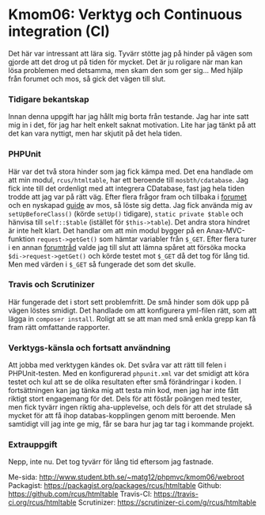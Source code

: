 Kmom06: Verktyg och Continuous integration (CI)
=======

Det här var intressant att lära sig. Tyvärr stötte jag på hinder på vägen som gjorde att det drog ut på tiden för mycket. Det är ju roligare när man kan lösa problemen med detsamma, men skam den som ger sig... Med hjälp från forumet och mos, så gick det vägen till slut.

### Tidigare bekantskap
Innan denna uppgift har jag hållt mig borta från testande. Jag har inte satt mig in i det, för jag har helt enkelt saknat motivation. Lite har jag tänkt på att det kan vara nyttigt, men har skjutit på det hela tiden.

### PHPUnit
Här var det två stora hinder som jag fick kämpa med. Det ena handlade om att min modul, `rcus/htmltable`, har ett beroende till `mosbth/cdatabase`. Jag fick inte till det ordenligt med att integrera CDatabase, fast jag hela tiden trodde att jag var på rätt väg. Efter flera frågor fram och tillbaka i [forumet](http://dbwebb.se/forum/viewtopic.php?f=40&t=3329) och en nyskapad [guide](http://dbwebb.se/kunskap/phpunit-och-testa-modul-som-ar-beroende-av-databas) av mos, så löste sig detta. Jag fick använda mig av `setUpBeforeClass()` (körde `setUp()` tidigare), `static private $table` och hänvisa till `self::$table` (istället för `$this->table`).
Det andra stora hindret är inte helt klart. Det handlar om att min modul bygger på en Anax-MVC-funktion `request->getGet()` som hämtar variabler från `$_GET`. Efter flera turer i en annan [forumtråd](http://dbwebb.se/forum/viewtopic.php?f=40&t=3325) valde jag till slut att lämna spåret att försöka mocka `$di->request->getGet()` och körde testet mot `$_GET` då det tog för lång tid. Men med värden i `$_GET` så fungerade det som det skulle.

### Travis och Scrutinizer
Här fungerade det i stort sett problemfritt. De små hinder som dök upp på vägen löstes smidigt. Det handlade om att konfigurera yml-filen rätt, som att lägga in `composer install`. Roligt att se att man med små enkla grepp kan få fram rätt omfattande rapporter.

### Verktygs-känsla och fortsatt användning
Att jobba med verktygen kändes ok. Det svåra var att rätt till felen i PHPUnit-testen. Med en konfigurerad `phpunit.xml` var det smidigt att köra testet och kul att se de olika resultaten efter små förändringar i koden. I fortsättningen kan jag tänka mig att testa min kod, men jag har inte fått riktigt stort engagemang för det. Dels för att föstår poängen med tester, men fick tyvärr ingen riktig aha-upplevelse, och dels för att det strulade så mycket för att få ihop databas-kopplingen genom mitt beroende. Men samtidigt vill jag inte ge mig, får se bara hur jag tar tag i kommande projekt.

### Extrauppgift
Nepp, inte nu. Det tog tyvärr för lång tid eftersom jag fastnade.

Me-sida: http://www.student.bth.se/~matg12/phpmvc/kmom06/webroot
Packagist: https://packagist.org/packages/rcus/htmltable
Github: https://github.com/rcus/htmltable
Travis-CI: https://travis-ci.org/rcus/htmltable
Scrutinizer: https://scrutinizer-ci.com/g/rcus/htmltable